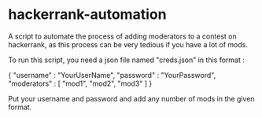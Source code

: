 # hackerrank-automation
A script to automate the process of adding moderators to a contest on hackerrank, as this process can be very tedious if you have a lot of mods.

To run this script, you need a json file named "creds.json" in this format :

{
    "username" : "YourUserName",
    "password" : "YourPassword",
    "moderators" : [
        "mod1",
        "mod2",
        "mod3"
    ]
}

Put your username and password and add any number of mods in the given format.
